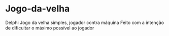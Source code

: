 # Jogo-da-velha
Delphi
Jogo da velha simples, jogador contra máquina
Feito com a intenção de dificultar o máximo possível ao jogador
